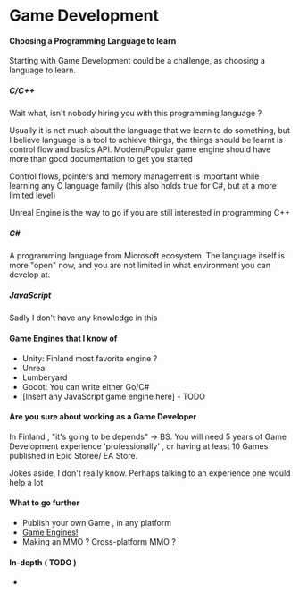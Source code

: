 # Game Development

#### Choosing a Programming Language to learn

Starting with Game Development could be a challenge, as choosing a language to learn. 

##### C/C++

Wait what, isn't nobody hiring you with this programming language ? 

Usually it is not much about the language that we learn to do something, but I believe language is a tool to achieve things, the things should be learnt is control flow and basics API. Modern/Popular game engine should have more than good documentation to get you started

Control flows, pointers and memory management is important while learning any C language family (this also holds true for C#, but at a more limited level)

Unreal Engine is the way to go if you are still interested in programming C++

##### C#

A programming language from Microsoft ecosystem. The language itself is more "open" now, and you are not limited in what environment you can develop at.



##### JavaScript
Sadly I don't have any knowledge in this

#### Game Engines that I know of 
- Unity: Finland most favorite engine ?
- Unreal 
- Lumberyard
- Godot: You can write either Go/C# 
- [Insert any JavaScript game engine here] - TODO

#### Are you sure about working as a Game Developer
In Finland , "it's going to be depends" -> BS. You will need 5 years of Game Development experience 'professionally' , or having at least 10 Games published in Epic Storee/ EA Store.

Jokes aside, I don't really know. Perhaps talking to an experience one would help a lot

#### What to go further
- Publish your own Game , in any platform
- [Game Engines!](https://gist.github.com/raysan5/909dc6cf33ed40223eb0dfe625c0de74)
- Making an MMO ? Cross-platform MMO ?

#### In-depth ( TODO )
- 